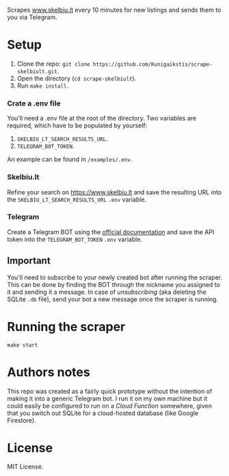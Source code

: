 Scrapes www.skelbiu.lt every 10 minutes for new listings and sends them to you via Telegram.

# Setup
1. Clone the repo: `git clone https://github.com/Kunigaikstis/scrape-skelbiult.git`.
2. Open the directory (`cd scrape-skelbiult`).
3. Run `make install`.

### Crate a .env file
You'll need a .env file at the root of the directory. Two variables are required, which have to be populated by yourself:

1. `SKELBIU_LT_SEARCH_RESULTS_URL`.
2. `TELEGRAM_BOT_TOKEN`.

An example can be found in `/examples/.env`.

### Skelbiu.lt
Refine your search on https://www.skelbiu.lt and save the resulting URL into the `SKELBIU_LT_SEARCH_RESULTS_URL` `.env` variable.

### Telegram
Create a Telegram BOT using the [official documentation](https://core.telegram.org/bots#6-botfather) and save the API token into the `TELEGRAM_BOT_TOKEN` `.env` variable.

## Important
You'll need to subscribe to your newly created bot after running the scraper. This can be done by finding the BOT through the nickname you assigned to it and sending it a message.
In case of *_unsubscribing_* (aka deleting the SQLite `.db` file), send your bot a new message once the scraper is running.

# Running the scraper
`make start`

# Authors notes
This repo was created as a fairly quick prototype without the intention of making it into a generic Telegram bot. I run it on my own machine but it could easily be configured to run on a _Cloud Function_ somewhere, given that you switch out SQLite for a cloud-hosted database (like Google Firestore).

# License
MIT License.
